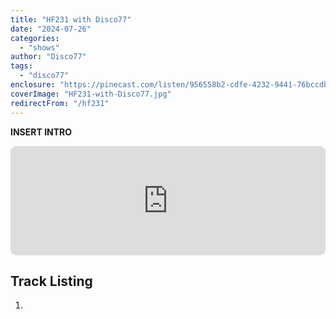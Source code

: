 ```yaml
---
title: "HF231 with Disco77"
date: "2024-07-26"
categories:
  - "shows"
author: "Disco77"
tags:
  - "disco77"
enclosure: "https://pinecast.com/listen/956558b2-cdfe-4232-9441-76bccdba51bb.mp3 134527685 audio/mpeg "
coverImage: "HF231-with-Disco77.jpg"
redirectFrom: "/hf231"
---
```


**INSERT INTRO**

<iframe id="embedPlayer" src="https://embed.podcasts.apple.com/gb/podcast/hf230-with-andi-king-19-jul-2024/id355833875?i=1000662742976&amp;itsct=podcast_box_player&amp;itscg=30200&amp;ls=1&amp;theme=auto" height="175px" frameborder="0" sandbox="allow-forms allow-popups allow-same-origin allow-scripts allow-top-navigation-by-user-activation" allow="autoplay *; encrypted-media *; clipboard-write" style="width: 100%; max-width: 660px; overflow: hidden; border-radius: 10px; transform: translateZ(0px); animation: 2s ease 0s 6 normal none running loading-indicator; background-color: rgb(228, 228, 228);"></iframe>

## Track Listing

1. 